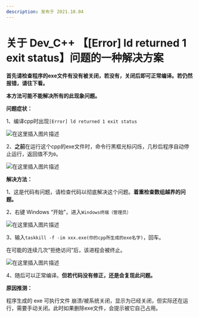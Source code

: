 ```yaml
---
description: 发布于 2021.10.04
---
```


# 关于 Dev\_C++ 【\[Error] ld returned 1 exit status】问题的一种解决方案

**首先请检查程序的exe文件有没有被关闭，若没有，关闭后即可正常编译。若仍然报错，请往下看。**

**本方法可能不能解决所有的此现象问题。**

**问题症状：**

1、编译cpp时出现`[Error] ld returned 1 exit status`

![在这里插入图片描述](http://nme-200t.oss-cn-hangzhou.aliyuncs.com/notes/2022-10-05-50757.png)

2、**之前**在运行这个cpp的exe文件时，命令行黑框光标闪烁，几秒后程序自动停止运行，返回值不为`0`。

![在这里插入图片描述](http://nme-200t.oss-cn-hangzhou.aliyuncs.com/notes/2022-10-05-050753.png)

**解决方法：**

1、这是代码有问题，请检查代码以彻底解决这个问题。**着重检查数组越界的问题。**

2、右键 Windows “开始”，进入`Windows终端（管理员）`

![在这里插入图片描述](http://nme-200t.oss-cn-hangzhou.aliyuncs.com/notes/2022-10-05-050756.png)

3、输入`taskkill -f -im xxx.exe(你的cpp所生成的exe名字)`，回车。

在可能的连续几次“拒绝访问”后，该进程会被终止。

![在这里插入图片描述](http://nme-200t.oss-cn-hangzhou.aliyuncs.com/notes/2022-10-05-050755.png)

4、随后可以正常编译。**但若代码没有修正，还是会复现此问题。**

**原因推测：**

程序生成的 exe 可执行文件 崩溃/被系统关闭，显示为已经关闭，但实际还在运行，需要手动关闭。此时如果删除exe文件，会提示被它自己占用。
